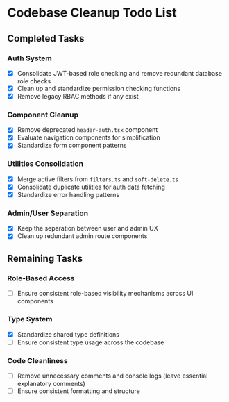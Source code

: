 # Codebase Cleanup Todo List

## Completed Tasks

### Auth System
- [x] Consolidate JWT-based role checking and remove redundant database role checks
- [x] Clean up and standardize permission checking functions
- [x] Remove legacy RBAC methods if any exist

### Component Cleanup
- [x] Remove deprecated `header-auth.tsx` component
- [x] Evaluate navigation components for simplification
- [x] Standardize form component patterns

### Utilities Consolidation
- [x] Merge active filters from `filters.ts` and `soft-delete.ts`
- [x] Consolidate duplicate utilities for auth data fetching
- [x] Standardize error handling patterns

### Admin/User Separation
- [x] Keep the separation between user and admin UX
- [x] Clean up redundant admin route components

## Remaining Tasks

### Role-Based Access
- [ ] Ensure consistent role-based visibility mechanisms across UI components

### Type System
- [x] Standardize shared type definitions
- [ ] Ensure consistent type usage across the codebase

### Code Cleanliness
- [ ] Remove unnecessary comments and console logs (leave essential explanatory comments)
- [ ] Ensure consistent formatting and structure